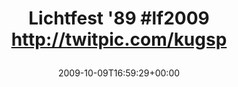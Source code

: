 ---
retweeted: false
source: <a href="http://twitter.com" rel="nofollow">Twitter Web Client</a>
entities:
  hashtags:
  - text: lf2009
    indices:
    - '14'
    - '21'
  symbols: []
  user_mentions: []
  urls: []
display_text_range:
- '0'
- '46'
favorite_count: '0'
id_str: '4739088062'
truncated: false
retweet_count: '0'
id: '4739088062'
created_at: Fri Oct 09 16:59:29 +0000 2009
favorited: false
full_text: 'Lichtfest ''89 #lf2009 http://twitpic.com/kugsp'
lang: de
tags:
- lf2009
- pesos/twitter
date: '2009-10-09T16:59:29+00:00'
src: https://twitter.com/bascht/status/4739088062
original_url: https://twitter.com/bascht/status/4739088062
type: twitter_tweet
text: 'Lichtfest ''89 #lf2009 http://twitpic.com/kugsp'
title: 'Lichtfest ''89 #lf2009 http://twitpic.com/kugsp

  '

---